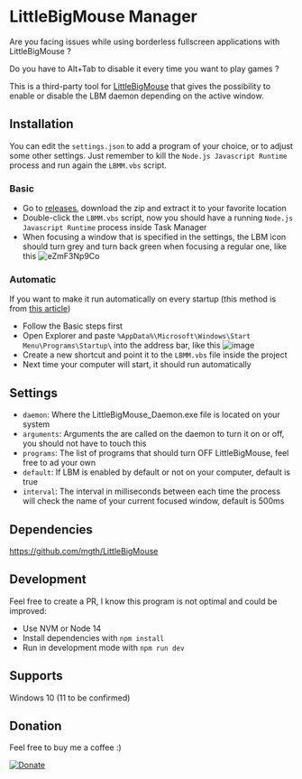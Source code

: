 # LittleBigMouse Manager

Are you facing issues while using borderless fullscreen applications with LittleBigMouse ?

Do you have to Alt+Tab to disable it every time you want to play games ?

This is a third-party tool for [LittleBigMouse](https://github.com/mgth/LittleBigMouse) that gives the possibility to enable or disable the LBM daemon depending on the active window.

## Installation

You can edit the `settings.json` to add a program of your choice, or to adjust some other settings.
Just remember to kill the `Node.js Javascript Runtime` process and run again the `LBMM.vbs` script.

### Basic
- Go to [releases](https://github.com/VinceBT/LBMM/releases), download the zip and extract it to your favorite location
- Double-click the `LBMM.vbs` script, now you should have a running `Node.js Javascript Runtime` process inside Task Manager
- When focusing a window that is specified in the settings, the LBM icon should turn grey and turn back green when focusing a regular one, like this
  ![eZmF3Np9Co](https://user-images.githubusercontent.com/1362505/151820434-05772094-632d-4884-8828-8f4b275ebee4.gif)

### Automatic
If you want to make it run automatically on every startup (this method is from [this article](https://keestalkstech.com/2016/07/start-nodejs-app-windowless-windows/#vbs-to-the-rescue))

- Follow the Basic steps first
- Open Explorer and paste `%AppData%\Microsoft\Windows\Start Menu\Programs\Startup\` into the address bar, like this
![image](https://user-images.githubusercontent.com/1362505/151819930-d2028edb-c6f0-422a-b3a1-2631f6d2fccb.png)
- Create a new shortcut and point it to the `LBMM.vbs` file inside the project
- Next time your computer will start, it should run automatically

## Settings

- `daemon`: Where the LittleBigMouse_Daemon.exe file is located on your system
- `arguments`: Arguments the are called on the daemon to turn it on or off, you should not have to touch this
- `programs`: The list of programs that should turn OFF LittleBigMouse, feel free to ad your own
- `default`: If LBM is enabled by default or not on your computer, default is true
- `interval`: The interval in milliseconds between each time the process will check the name of your current focused window, default is 500ms

## Dependencies

https://github.com/mgth/LittleBigMouse

## Development

Feel free to create a PR, I know this program is not optimal and could be improved:

- Use NVM or Node 14
- Install dependencies with `npm install`
- Run in development mode with `npm run dev`

## Supports

Windows 10 (11 to be confirmed)

## Donation

Feel free to buy me a coffee :)

[![Donate](https://img.shields.io/badge/Donate-PayPal-green.svg)](https://www.paypal.com/donate/?hosted_button_id=KKDV8JRNNRDAN)
